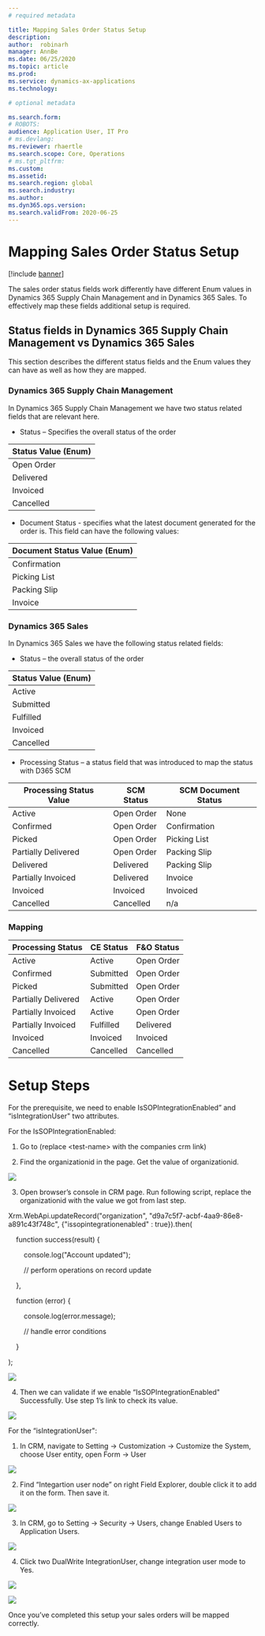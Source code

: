 ```yaml
---
# required metadata

title: Mapping Sales Order Status Setup
description: 
author:  robinarh
manager: AnnBe
ms.date: 06/25/2020
ms.topic: article
ms.prod: 
ms.service: dynamics-ax-applications
ms.technology: 

# optional metadata

ms.search.form: 
# ROBOTS: 
audience: Application User, IT Pro
# ms.devlang: 
ms.reviewer: rhaertle
ms.search.scope: Core, Operations
# ms.tgt_pltfrm: 
ms.custom: 
ms.assetid: 
ms.search.region: global
ms.search.industry: 
ms.author: 
ms.dyn365.ops.version: 
ms.search.validFrom: 2020-06-25
---
```


# Mapping Sales Order Status Setup

[!include [banner](../../includes/banner.md)]

The sales order status fields work differently have different Enum values in Dynamics 365 Supply Chain Management and in Dynamics 365 Sales. To effectively map these fields additional setup is required.

## Status fields in Dynamics 365 Supply Chain Management vs Dynamics 365 Sales

This section describes the different status fields and the Enum values they can have as well as how they are mapped.

### Dynamics 365 Supply Chain Management

In Dynamics 365 Supply Chain Management we have two status related fields that are relevant here.

  - Status – Specifies the overall status of the order

| **Status Value (Enum)** |
| ----------------------- |
| Open Order              |
| Delivered               |
| Invoiced                |
| Cancelled               |

  - Document Status - specifies what the latest document generated for
    the order is. This field can have the following values:

| **Document Status Value (Enum)** |
| -------------------------------- |
| Confirmation                     |
| Picking List                     |
| Packing Slip                     |
| Invoice                          |

### Dynamics 365 Sales

In Dynamics 365 Sales we have the following status related fields:

  - Status – the overall status of the order

| **Status Value (Enum)** |
| ----------------------- |
| Active                  |
| Submitted               |
| Fulfilled               |
| Invoiced                |
| Cancelled               |

  - Processing Status – a status field that was introduced to map the
    status with D365 SCM

| **Processing Status Value** | **SCM Status** | **SCM Document Status** |
| --------------------------- | -------------- | ----------------------- |
| Active                      | Open Order     | None                    |
| Confirmed                   | Open Order     | Confirmation            |
| Picked                      | Open Order     | Picking List            |
| Partially Delivered         | Open Order     | Packing Slip            |
| Delivered                   | Delivered      | Packing Slip            |
| Partially Invoiced          | Delivered      | Invoice                 |
| Invoiced                    | Invoiced       | Invoiced                |
| Cancelled                   | Cancelled      | n/a                     |

### Mapping

| **Processing Status** | **CE Status** | **F\&O Status** |
| --------------------- | ------------- | --------------- |
| Active                | Active        | Open Order      |
| Confirmed             | Submitted     | Open Order      |
| Picked                | Submitted     | Open Order      |
| Partially Delivered   | Active        | Open Order      |
| Partially Invoiced    | Active        | Open Order      |
| Partially Invoiced    | Fulfilled     | Delivered       |
| Invoiced              | Invoiced      | Invoiced        |
| Cancelled             | Cancelled     | Cancelled       |

# Setup Steps

For the prerequisite, we need to enable IsSOPIntegrationEnabled” and
“isIntegrationUser" two attributes.

For the IsSOPIntegrationEnabled:

1.  Go to (replace \<test-name\> with the companies crm link)

2.  Find the organizationid in the page. Get the value of
    organizationid.

![](media/image1.jpeg)

3.  Open browser’s console in CRM page. Run following script, replace
    the organizationid with the value we got from last step.

Xrm.WebApi.updateRecord("organization",
"d9a7c5f7-acbf-4aa9-86e8-a891c43f748c", {"issopintegrationenabled" :
true}).then(

    function success(result) {

        console.log("Account updated");

        // perform operations on record update

    },

    function (error) {

        console.log(error.message);

        // handle error conditions

    }

);

![](media/image2.jpeg)

4.  Then we can validate if we enable “IsSOPIntegrationEnabled"
    Successfully. Use step 1’s link to check its value.

![](media/image3.jpeg)

For the “isIntegrationUser":

1.  In CRM, navigate to Setting -\> Customization -\> Customize the
    System, choose User entity, open Form -\> User

![](media/image4.jpeg)

2.  Find “Integartion user node” on right Field Explorer, double click
    it to add it on the form. Then save it.

![](media/image5.jpeg)

3.  In CRM, go to Setting -\> Security -\> Users, change Enabled Users
    to Application Users.

![](media/image6.jpeg)

4.  Click two DualWrite IntegrationUser, change integration user mode to
    Yes.

![](media/image7.jpeg)

![](media/image8.jpeg)

Once you’ve completed this setup your sales orders will be mapped
correctly.

